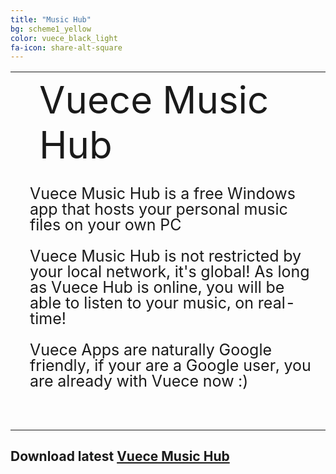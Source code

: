 ```yaml
---
title: "Music Hub"
bg: scheme1_yellow
color: vuece_black_light
fa-icon: share-alt-square
---
```


<table>
  <tr>
    <td rowspan="2">
    <span class="fa-stack subtlecircle" style="font-size:60px; background:rgba(255,166,0,0.1)">
  			<i class="fa fa-circle fa-stack-2x text-vuece_black_light"></i>
  			<i class="fa fa-windows fa-stack-1x text-scheme1_yellow"></i>
	</span>
	</td>
	<td style="font-size:60px;text-align:left;">
    	Vuece Music Hub
	</td>		
  </tr>
  
   <tr>
	<td style="font-size:25px;line-height:100%;padding:15px;">
    	Vuece Music Hub is a free Windows app that hosts your personal music files on your own PC<br><br>
    	Vuece Music Hub is not restricted by your local network, it's global! As long as Vuece Hub is online, you will be able to listen to your music, on real-time!<br><br>
    	Vuece Apps are naturally Google friendly, if your are a Google user, you are already with Vuece now :)<br><br><br>
	</td>		
  </tr>
</table>

## Download latest [Vuece Music Hub](http://example.com/)

